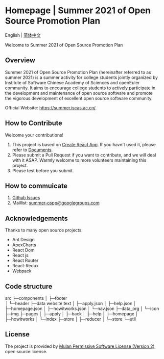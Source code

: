 # Homepage | Summer 2021 of Open Source Promotion Plan

English | [简体中文](README.md)

Welcome to Summer 2021 of Open Source Promotion Plan

## Overview

Summer 2021 of Open Source Promotion Plan (hereinafter referred to as summer 2021) is a summer activity for college students jointly organized by Institute of Software Chinese Academy of Sciences and openEuler community. It aims to encourage college students to actively participate in the development and maintenance of open source software and promote the vigorous development of excellent open source software community.

Official Website: <https://summer.iscas.ac.cn/>.

## How to Contribute

Welcome your contributions!

1. This project is based on [Create React App](https://github.com/facebook/create-react-app). If you havn't used it, please refer to [Documents](https://facebook.github.io/create-react-app/).
2. Please submit a Pull Request if you want to contribute, and we will deal with it ASAP. Warmly welcome to more volunteers maintaining this project.
3. Please test before you submit.

## How to commuicate

1. [Github Issues](https://github.com/summer-ospp/help-en/issues)
2. Maillist: [summer-ospp@googlegroups.com](mailto:summer-ospp@googlegroups.com)

## Acknowledgements

Thanks to many open source projects:

- Ant Design
- ApexCharts
- React Dom
- React js
- React Router
- React-Redux
- Webpack

## Code structure
src
├─components 
│  ├─footer  
│  └─header
├─data website text
│  ├─apply.json 
│  ├─help.json 
│  ├─homepage.json 
│  ├─howitworks.json 
│  └─nav.json 
├─data_org
│  └─icon
├─img
├─pages
│  ├─apply
│  ├─back
│  ├─help
│  ├─homepage
│  ├─howitworks
│  └─index
├─store
│  ├─reducer
│  └─store
└─util

## License

The project is provided by [Mulan Permissive Software License (Version 2)](http://license.coscl.org.cn/MulanPSL2) open source license.
